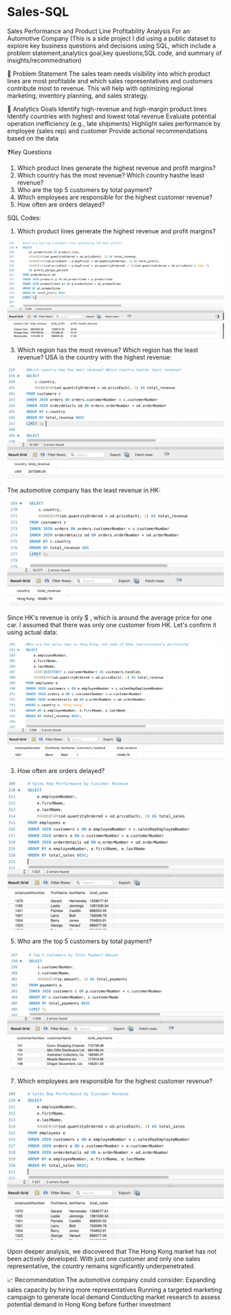 # Sales-SQL
Sales Performance and Product Line Profitability Analysis For an Automotive Company
(This is a side project I did using a public dataset to explore key business questions and decisions using SQL, which include a problem statement,analytics goal,key questions,SQL code, and summary of insights/recommednation)

🧩 Problem Statement 
The sales team needs visibility into which product lines are most profitable and which sales representatives and customers contribute most to revenue. This will help with optimizing regional marketing, inventory planning, and sales strategy.

🎯 Analytics Goals
Identify high-revenue and high-margin product lines
Identify countries with highest and lowest total revenue
Evaluate potential operation inefficiency (e.g., late shipments)
Highlight sales performance by employee (sales rep) and customer
Provide actional recommendations based on the data 


❓Key Questions
1. Which product lines generate the highest revenue and profit margins?
2. Which country has the most revenue? Which country hasthe least revenue?
3. Who are the top 5 customers by total payment? 
4. Which employees are responsible for the highest customer revenue?
5. How often are orders delayed? 
   
SQL Codes: 
1. Which product lines generate the highest revenue and profit margins?
   
![SQL Command and Results](https://github.com/cristinajiang/Sales-SQL/blob/a3e05c8929f9b8c0ef7ceb82ecc1c1cd0e44ae50/images/SQL%20Top%203%20Product%20Line.png)

3. Which region has the most revenue? Which region has the least revenue?
USA is the country with the highest revenue:

![SQL Command and Results](https://github.com/cristinajiang/Sales-SQL/blob/f79b2285dd2dfcf5d78220ea1f654315472f78a4/images/Highest%20revenue.png)

The automotive company has the least revenue in HK: 

![SQL Command and Results](https://github.com/cristinajiang/Sales-SQL/blob/f79b2285dd2dfcf5d78220ea1f654315472f78a4/images/Least%20Revenue.png)

Since HK's revenue is only $   , which is around the average price for one car. I assumed that there was only one customer from HK. Let's confirm it using actual data: 

![SQL Command and Results](https://github.com/cristinajiang/Sales-SQL/blob/f79b2285dd2dfcf5d78220ea1f654315472f78a4/images/Sales%20in%20HK.png) 

3. How often are orders delayed?
   
![SQL Command and Results](https://github.com/cristinajiang/Sales-SQL/blob/e2d0b4c83de0fb66dce2650d053e8439423fdff2/images/Sales%20Rep%20Performance.png)

   
5. Who are the top 5 customers by total payment?
   
![SQL Command and Results](https://github.com/cristinajiang/Sales-SQL/blob/f79b2285dd2dfcf5d78220ea1f654315472f78a4/images/Top%205%20customers.png)


7. Which employees are responsible for the highest customer revenue?
   
![SQL Command and Results](https://github.com/cristinajiang/Sales-SQL/blob/e2d0b4c83de0fb66dce2650d053e8439423fdff2/images/Sales%20Rep%20Performance.png)



Upon deeper analysis, we discovered that The Hong Kong market has not been actively developed. With just one customer and only one sales representative, the country remains significantly underpenetrated.

📈 Recommendation
The automotive company could consider:
Expanding sales capacity by hiring more representatives
Running a targeted marketing campaign to generate local demand
Conducting market research to assess potential demand in Hong Kong before further investment

